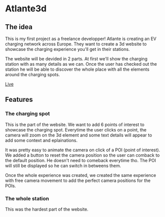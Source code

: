 # Atlante3d

## The idea

This is my first project as a freelance developper! Atlante is creating an EV charging network across Europe. They want to create a 3d website to showcase the charging experience you'll get in their stations.

The website will be devided in 2 parts. At first we'll show the charging station with as many details as we can. Once the user has checked out the station he will be able to discover the whole place with all the elements around the charging spots.

[Live](https://www.atlante-3dexperience.com/)

## Features

### The charging spot

This is the part of the website. We want to add 6 points of interest to showcase the charging spot. Everytime the user clicks on a point, the camera will zoom on the 3d element and some text details will appear to add some context and eplainations.

It was pretty easy to animate the camera on click of a POI (point of interest). We added a button to reset the camera position so the user can comback to the default position. He doesn't need to comeback everytime tho. The POI will still be displayed so he can switch in betweens them.

Once the whole experience was created, we created the same experience with free camera movement to add the perfect camera positions for the POIs.

### The whole station

This was the hardest part of the website.

